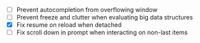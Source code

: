 - [ ] Prevent autocompletion from overflowing window
- [ ] Prevent freeze and clutter when evaluating big data structures
- [x] Fix resume on reload when detached
- [ ] Fix scroll down in prompt when interacting on non-last items